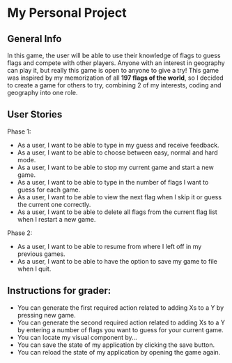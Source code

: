 # My Personal Project

## General Info

In this game, the user will be able to use their knowledge of flags to guess flags and compete with other players. Anyone with an interest in geography can play
it, but really this game is open to anyone to give a try! This game was inspired by my memorization of all __197 flags of the world__, so I decided to create a game for others to try, combining 2 of my interests, coding and geography into one role.


## User Stories

Phase 1: 
* As a user, I want to be able to type in my guess and receive feedback.
* As a user, I want to be able to choose between easy, normal and hard mode. 
* As a user, I want to be able to stop my current game and start a new game. 
* As a user, I want to be able to type in the number of flags I want to guess for each game.  
* As a user, I want to be able to view the next flag when I skip it or guess the current one correctly. 
* As a user, I want to be able to delete all flags from the current flag list when I restart a new game. 


 Phase 2:
* As a user, I want to be able to resume from where I left off in my previous games. 
* As a user, I want to be able to have the option to save my game to file when I quit.

## Instructions for grader: 
- You can generate the first required action related to adding Xs to a Y by pressing new game. 
- You can generate the second required action related to adding Xs to a Y by entering a number of flags you want to guess for your current game. 
- You can locate my visual component by...
- You can save the state of my application by clicking the save button. 
- You can reload the state of my application by opening the game again. 
